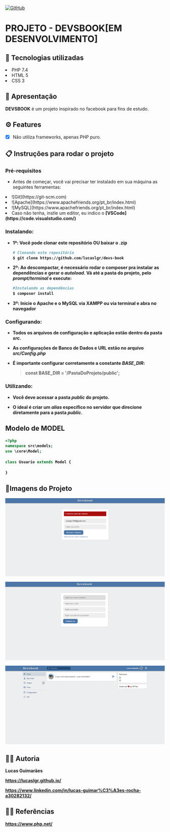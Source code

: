 <a href="./LICENSE">![GitHub](https://img.shields.io/badge/license-MIT-green)</a>

# PROJETO - DEVSBOOK[EM DESENVOLVIMENTO]

## :rocket: Tecnologias utilizadas

<li>PHP 7.4</li>
<li>HTML 5</li>
<li>CSS 3</li>

## :loudspeaker: Apresentação

**DEVSBOOK** é um projeto inspirado no facebook para fins de estudo.

## ⚙ Features

- [x] Não utiliza frameworks, apenas PHP puro.

## :clipboard: Instruções para rodar o projeto

### Pré-requisitos

- Antes de começar, você vai precisar ter instalado em sua máquina as seguintes ferramentas:

<li>![Git](https://git-scm.com)</li>
<li>![Apache](https://www.apachefriends.org/pt_br/index.html)</li>
<li>![MySQL](https://www.apachefriends.org/pt_br/index.html)</li>
<li>Caso não tenha, instle um editor, eu indico o <b>[VSCode](https://code.visualstudio.com/)</li>

### Instalando:

- 1º: Você pode clonar este repositório OU baixar o .zip
  
  ```bash
  # Clonando este repositório
  $ git clone https://github.com/lucaslgr/devs-book
  ```

- 2º: Ao descompactar, é necessário rodar o **composer** pra instalar as dependências e gerar o *autoload*.
  Vá até a pasta do projeto, pelo *prompt/terminal* e execute:
  
  ```bash
  #Instalando as dependências
  $ composer install      
  ```

- 3º: Inicie o Apache e o MySQL via XAMPP ou via terminal e abra no navegador

### Configurando:

- Todos os arquivos de **configuração** e aplicação estão dentro da pasta *src*.

- As configurações de Banco de Dados e URL estão no arquivo *src/Config.php*

- É importante configurar corretamente a constante *BASE_DIR*:
  
  > const BASE_DIR = '/**PastaDoProjeto**/public';

### Utilizando:

- Você deve acessar a pasta *public* do projeto.

- O ideal é criar um ***alias*** específico no servidor que direcione diretamente para a pasta     *public*.

## Modelo de MODEL

```php
<?php
namespace src\models;
use \core\Model;

class Usuario extends Model {

}
```

## :flower_playing_cards:Imagens do Projeto

![Imagem do projeto](https://github.com/lucaslgr/devs-book/blob/master/screenshots/project-devs-book-1.png)

![Imagem do projeto](https://github.com/lucaslgr/devs-book/blob/master/screenshots/project-devs-book-2.png)

![Imagem do projeto](https://github.com/lucaslgr/devs-book/blob/master/screenshots/project-devs-book-3.png)

## :man_technologist: Autoria

Lucas Guimarães

https://lucaslgr.github.io/

https://www.linkedin.com/in/lucas-guimar%C3%A3es-rocha-a30282132/

## :male_detective: Referências

https://www.php.net/